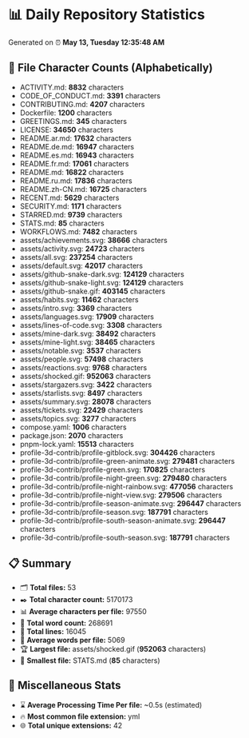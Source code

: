 # 📊 Daily Repository Statistics
Generated on ⏰ **May 13, Tuesday 12:35:48 AM**

## 📂 File Character Counts (Alphabetically)
- ACTIVITY.md: **8832** characters
- CODE_OF_CONDUCT.md: **3391** characters
- CONTRIBUTING.md: **4207** characters
- Dockerfile: **1200** characters
- GREETINGS.md: **345** characters
- LICENSE: **34650** characters
- README.ar.md: **17632** characters
- README.de.md: **16947** characters
- README.es.md: **16943** characters
- README.fr.md: **17061** characters
- README.md: **16822** characters
- README.ru.md: **17836** characters
- README.zh-CN.md: **16725** characters
- RECENT.md: **5629** characters
- SECURITY.md: **1171** characters
- STARRED.md: **9739** characters
- STATS.md: **85** characters
- WORKFLOWS.md: **7482** characters
- assets/achievements.svg: **38666** characters
- assets/activity.svg: **24723** characters
- assets/all.svg: **237254** characters
- assets/default.svg: **42017** characters
- assets/github-snake-dark.svg: **124129** characters
- assets/github-snake-light.svg: **124129** characters
- assets/github-snake.gif: **403145** characters
- assets/habits.svg: **11462** characters
- assets/intro.svg: **3369** characters
- assets/languages.svg: **17909** characters
- assets/lines-of-code.svg: **3308** characters
- assets/mine-dark.svg: **38492** characters
- assets/mine-light.svg: **38465** characters
- assets/notable.svg: **3537** characters
- assets/people.svg: **57498** characters
- assets/reactions.svg: **9768** characters
- assets/shocked.gif: **952063** characters
- assets/stargazers.svg: **3422** characters
- assets/starlists.svg: **8497** characters
- assets/summary.svg: **28078** characters
- assets/tickets.svg: **22429** characters
- assets/topics.svg: **3277** characters
- compose.yaml: **1006** characters
- package.json: **2070** characters
- pnpm-lock.yaml: **15513** characters
- profile-3d-contrib/profile-gitblock.svg: **304426** characters
- profile-3d-contrib/profile-green-animate.svg: **279481** characters
- profile-3d-contrib/profile-green.svg: **170825** characters
- profile-3d-contrib/profile-night-green.svg: **279480** characters
- profile-3d-contrib/profile-night-rainbow.svg: **477056** characters
- profile-3d-contrib/profile-night-view.svg: **279506** characters
- profile-3d-contrib/profile-season-animate.svg: **296447** characters
- profile-3d-contrib/profile-season.svg: **187791** characters
- profile-3d-contrib/profile-south-season-animate.svg: **296447** characters
- profile-3d-contrib/profile-south-season.svg: **187791** characters

## 📋 Summary
- 🗂️ **Total files:** 53
- ✒️ **Total character count:** 5170173
- 📊 **Average characters per file:** 97550
- 📝 **Total word count:** 268691
- 🧾 **Total lines:** 16045
- 📐 **Average words per file:** 5069
- 🏆 **Largest file:** assets/shocked.gif (**952063** characters)
- 🥉 **Smallest file:** STATS.md (**85** characters)

## 🌟 Miscellaneous Stats
- ⌛ **Average Processing Time Per file:** ~0.5s (estimated)
- 🔥 **Most common file extension:** yml
- 🌐 **Total unique extensions:** 42
